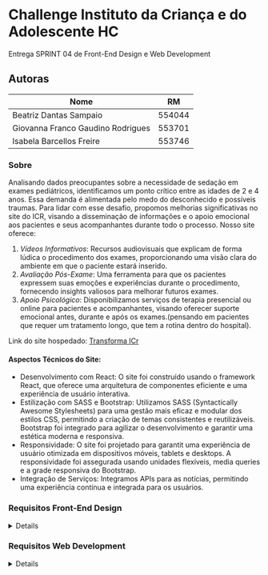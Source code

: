# Challenge Instituto da Criança e do Adolescente HC
Entrega SPRINT 04 de Front-End Design e Web Development

## Autoras 

|Nome                              |RM             |
|----------------------------------|---------------|
|Beatriz Dantas Sampaio            |554044         |
|Giovanna Franco Gaudino Rodrigues |553701         |
|Isabela Barcellos Freire          |553746         |

### Sobre 
Analisando dados preocupantes sobre a necessidade de sedação em exames pediátricos, identificamos um ponto crítico entre as idades de 2 e 4 anos. Essa demanda é alimentada pelo medo do desconhecido e possíveis traumas.
Para lidar com esse desafio, propomos melhorias significativas no site do ICR, visando a disseminação de informações e o apoio emocional aos pacientes e seus acompanhantes durante todo o processo. Nosso site oferece:
1. *Vídeos Informativos*: Recursos audiovisuais que explicam de forma lúdica o procedimento dos exames, proporcionando uma visão clara do ambiente em que o paciente estará inserido.
2. *Avaliação Pós-Exame*: Uma ferramenta para que os pacientes expressem suas emoções e experiências durante o procedimento, fornecendo insights valiosos para melhorar futuros exames.
3. *Apoio Psicológico*: Disponibilizamos serviços de terapia presencial ou online para pacientes e acompanhantes, visando oferecer suporte emocional antes, durante e após os exames.(pensando em pacientes que requer um tratamento longo, que tem a rotina dentro do hospital).

Link do site hospedado: [Transforma ICr](https://transformaicrfiap.netlify.app/)

#### Aspectos Técnicos do Site: 
<ul>
    <li>Desenvolvimento com React: O site foi construído usando o framework React, que oferece uma arquitetura de componentes eficiente e uma experiência de usuário interativa.</li>
    <li>Estilização com SASS e Bootstrap: Utilizamos SASS (Syntactically Awesome Stylesheets) para uma gestão mais eficaz e modular dos estilos CSS, permitindo a criação de temas consistentes e reutilizáveis. Bootstrap foi integrado para agilizar o desenvolvimento e garantir uma estética moderna e responsiva.</li>
    <li> Responsividade: O site foi projetado para garantit uma experiência de usuário otimizada em dispositivos móveis, tablets e desktops. A responsividade foi assegurada usando unidades flexíveis, media queries e a grade responsiva do Bootstrap.</li>
    <li>Integração de Serviços: Integramos APIs para as notícias, permitindo uma experiência contínua e integrada para os usuários.</li>
</ul>


### Requisitos Front-End Design
<details>
    <ul>
        <li>Integração completa com React; </li>
        <li>Utilização de Grid Layout, Flexbox e Bootstrap de forma correta (10 pontos);</li>
        <li>Ultilização de HTMl semântico (10 pontos);</li>
        <li>Utilização de Medias Queries (10 pontos); </li>
        <li>Responsividade Completa do projeto (Desktop - Tablet - Mobile) (40 pontos);</li>
        <li>Entrega: link do repositório (público) no Github. </li>
    </ul>
</details>

### Requisitos Web Development
<details>
    <ul>
        <li>Projeto criado em React utilizando estrutura de componentes e tratamento de estilização com Bootstrap (20 pontos);</li>
        <li>Projeto em React precisa consumir de uma API utilizando recursos de json(Local), revisão do DOM e criação de eventos nas partes do projeto, estilização com sass (60 pontos);</li>
        <li>Estilizar o projeto com Sass e Bootstrap, dentro dos componentes criados utilizar um pelo menos para consumir de uma API. (20 pontos);</li>
        <li>Pode utilizar a documentação do React como guia; </li>
        <li>O projeto deve ser criado dentro das normas W3C; </li>
        <li> O projeto precisa ter criação própria utilizando os conhecimentos adquiridos; </li>
        <li> A estrutura deve ser semântica; </li>
        <li> Versionamento do projeto usando organização no Github; </li>
        <li> Entrega: O formato da entrega deve ser um arquivo compactado sem os módulos;</li>
    </ul>
</details>
